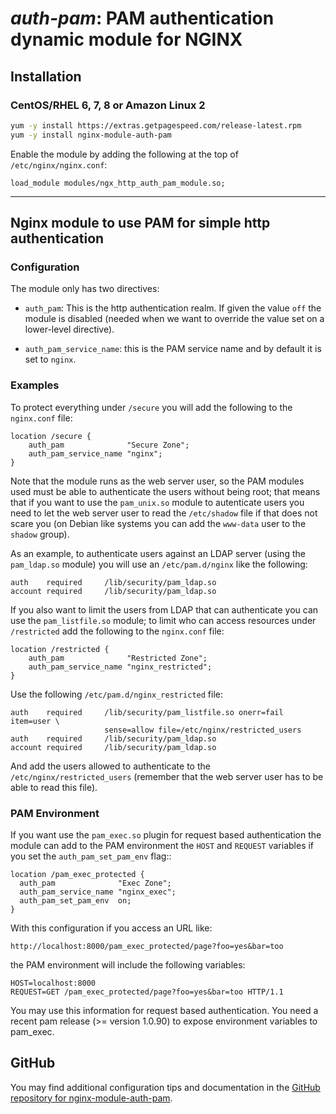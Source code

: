 # _auth-pam_: PAM authentication dynamic module for NGINX


## Installation

### CentOS/RHEL 6, 7, 8 or Amazon Linux 2

```bash
yum -y install https://extras.getpagespeed.com/release-latest.rpm
yum -y install nginx-module-auth-pam
```

Enable the module by adding the following at the top of `/etc/nginx/nginx.conf`:

    load_module modules/ngx_http_auth_pam_module.so;

<hr />

## Nginx module to use PAM for simple http authentication

### Configuration

The module only has two directives:

  - `auth_pam`: This is the http authentication realm. If given the
    value `off` the module is disabled (needed when we want to override
    the value set on a lower-level directive).

  - `auth_pam_service_name`: this is the PAM service name and by default
    it is set to `nginx`.

### Examples

To protect everything under `/secure` you will add the following to the
`nginx.conf` file:

    location /secure {
        auth_pam              "Secure Zone";
        auth_pam_service_name "nginx";
    }

Note that the module runs as the web server user, so the PAM modules
used must be able to authenticate the users without being root; that
means that if you want to use the `pam_unix.so` module to autenticate
users you need to let the web server user to read the `/etc/shadow` file
if that does not scare you (on Debian like systems you can add the
`www-data` user to the `shadow` group).

As an example, to authenticate users against an LDAP server (using the
`pam_ldap.so` module) you will use an `/etc/pam.d/nginx` like the
following:

    auth    required     /lib/security/pam_ldap.so
    account required     /lib/security/pam_ldap.so

If you also want to limit the users from LDAP that can authenticate you
can use the `pam_listfile.so` module; to limit who can access resources
under `/restricted` add the following to the `nginx.conf` file:

    location /restricted {
        auth_pam              "Restricted Zone";
        auth_pam_service_name "nginx_restricted";
    }

Use the following `/etc/pam.d/nginx_restricted`
    file:

    auth    required     /lib/security/pam_listfile.so onerr=fail item=user \
                         sense=allow file=/etc/nginx/restricted_users
    auth    required     /lib/security/pam_ldap.so
    account required     /lib/security/pam_ldap.so

And add the users allowed to authenticate to the
`/etc/nginx/restricted_users` (remember that the web server user has to
be able to read this file).

### PAM Environment

If you want use the `pam_exec.so` plugin for request based
authentication the module can add to the PAM environment the `HOST` and
`REQUEST` variables if you set the `auth_pam_set_pam_env` flag::

    location /pam_exec_protected {
      auth_pam              "Exec Zone";
      auth_pam_service_name "nginx_exec";
      auth_pam_set_pam_env  on;
    }

With this configuration if you access an URL like:

    http://localhost:8000/pam_exec_protected/page?foo=yes&bar=too

the PAM environment will include the following variables:

    HOST=localhost:8000
    REQUEST=GET /pam_exec_protected/page?foo=yes&bar=too HTTP/1.1

You may use this information for request based authentication. You need
a recent pam release (\>= version 1.0.90) to expose environment
variables to pam\_exec.

## GitHub

You may find additional configuration tips and documentation in the [GitHub repository for 
nginx-module-auth-pam](https://github.com/sto/ngx_http_auth_pam_module).
